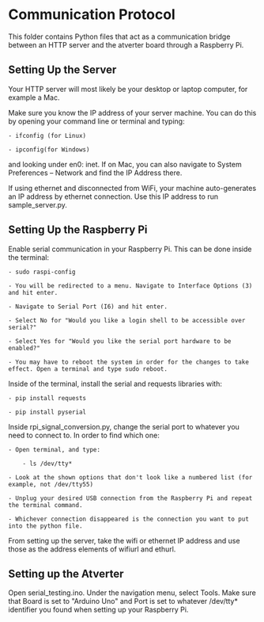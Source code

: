 
# Communication Protocol

This folder contains Python files that act as a communication bridge between an HTTP server and the atverter board through a Raspberry Pi.


## Setting Up the Server

Your HTTP server will most likely be your desktop or laptop computer, for example a Mac. 

Make sure you know the IP address of your server machine. You can do this by opening your command line or terminal and typing: 

    - ifconfig (for Linux) 
    
    - ipconfig(for Windows) 
    
and looking under en0: inet. If on Mac, you can also navigate to System Preferences – Network and find the IP Address there.

If using ethernet and disconnected from WiFi, your machine auto-generates an IP address by ethernet connection. Use this IP address to run sample_server.py.

## Setting Up the Raspberry Pi
Enable serial communication in your Raspberry Pi. This can be done inside the terminal:

    - sudo raspi-config
    
    - You will be redirected to a menu. Navigate to Interface Options (3) and hit enter.
    
    - Navigate to Serial Port (I6) and hit enter.
    
    - Select No for "Would you like a login shell to be accessible over serial?"
    
    - Select Yes for "Would you like the serial port hardware to be enabled?"

    - You may have to reboot the system in order for the changes to take effect. Open a terminal and type sudo reboot.
    
    
Inside of the terminal, install the serial and requests libraries with: 

    - pip install requests
    
    - pip install pyserial
    

Inside rpi_signal_conversion.py, change the serial port to whatever you need to connect to. In order to find which one:

    - Open terminal, and type: 
    
        - ls /dev/tty*
        
    - Look at the shown options that don't look like a numbered list (for example, not /dev/tty55)
    
    - Unplug your desired USB connection from the Raspberry Pi and repeat the terminal command.
    
    - Whichever connection disappeared is the connection you want to put into the python file.
    

From setting up the server, take the wifi or ethernet IP address and use those as the address elements of wifiurl and ethurl.

## Setting up the Atverter
Open serial_testing.ino. Under the navigation menu, select Tools. Make sure that Board is set to "Arduino Uno" and Port is set to whatever /dev/tty* identifier you found when setting up your Raspberry Pi.
